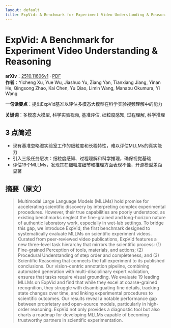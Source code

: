 ```yaml
---
layout: default
title: ExpVid: A Benchmark for Experiment Video Understanding & Reasoning
---
```


# ExpVid: A Benchmark for Experiment Video Understanding & Reasoning
**arXiv**：[2510.11606v1](https://arxiv.org/abs/2510.11606) · [PDF](https://arxiv.org/pdf/2510.11606.pdf)  
**作者**：Yicheng Xu, Yue Wu, Jiashuo Yu, Ziang Yan, Tianxiang Jiang, Yinan He, Qingsong Zhao, Kai Chen, Yu Qiao, Limin Wang, Manabu Okumura, Yi Wang  

**一句话要点**：提出ExpVid基准以评估多模态大模型在科学实验视频理解中的能力

**关键词**：多模态大模型, 科学实验视频, 基准评估, 细粒度感知, 过程理解, 科学推理

## 3 点简述
- 现有基准忽略湿实验室工作的细粒度和长程特性，难以评估MLLMs的真实能力
- 引入三级任务层次：细粒度感知、过程理解和科学推理，确保视觉基础
- 评估19个MLLMs，发现其在细粒度细节和推理方面表现不佳，开源模型差距显著

## 摘要（原文）

> Multimodal Large Language Models (MLLMs) hold promise for accelerating
> scientific discovery by interpreting complex experimental procedures. However,
> their true capabilities are poorly understood, as existing benchmarks neglect
> the fine-grained and long-horizon nature of authentic laboratory work,
> especially in wet-lab settings. To bridge this gap, we introduce ExpVid, the
> first benchmark designed to systematically evaluate MLLMs on scientific
> experiment videos. Curated from peer-reviewed video publications, ExpVid
> features a new three-level task hierarchy that mirrors the scientific process:
> (1) Fine-grained Perception of tools, materials, and actions; (2) Procedural
> Understanding of step order and completeness; and (3) Scientific Reasoning that
> connects the full experiment to its published conclusions. Our vision-centric
> annotation pipeline, combining automated generation with multi-disciplinary
> expert validation, ensures that tasks require visual grounding. We evaluate 19
> leading MLLMs on ExpVid and find that while they excel at coarse-grained
> recognition, they struggle with disambiguating fine details, tracking state
> changes over time, and linking experimental procedures to scientific outcomes.
> Our results reveal a notable performance gap between proprietary and
> open-source models, particularly in high-order reasoning. ExpVid not only
> provides a diagnostic tool but also charts a roadmap for developing MLLMs
> capable of becoming trustworthy partners in scientific experimentation.

